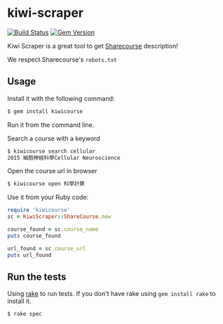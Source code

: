 # kiwi-scraper

[![Build Status](https://travis-ci.org/Kiwi-Learn/kiwi-scraper.svg?branch=master)](https://travis-ci.org/Kiwi-Learn/kiwi-scraper)
[![Gem Version](https://badge.fury.io/rb/kiwicourse.svg)](https://badge.fury.io/rb/kiwicourse)

Kiwi Scraper is a great tool to get [Sharecourse](http://sharecourse.net/sharecourse/general/home/) description!

We respect Sharecourse's `robots.txt`

## Usage

Install it with the following command:
```sh
$ gem install kiwicourse
```

Run it from the command line.

Search a course with a keyword
```sh
$ kiwicourse search cellular
2015 細胞神經科學Cellular Neuroscience
```

Open the course url in browser
```sh
$ kiwicourse open 科學計算
```


Use it from your Ruby code:
````ruby
require 'kiwicourse'
sc = KiwiScraper::ShareCourse.new

course_found = sc.course_name
puts course_found

url_found = sc.course_url
puts url_found

````

## Run the tests

Using [rake](http://docs.seattlerb.org/rake/) to run tests. If you don't have rake using `gem install rake` to install it.

```sh
$ rake spec
```
